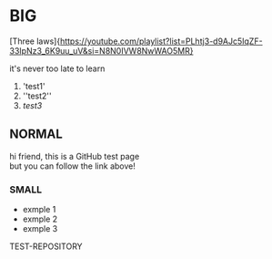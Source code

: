 # BIG
[Three laws]{https://youtube.com/playlist?list=PLhtj3-d9AJc5IqZF-33IpNz3_6K9uu_uV&si=N8N0IVW8NwWAO5MR}

it's never too late to learn
1. 'test1'
2. ''test2''
3. _test3_
## NORMAL

hi friend, this is a GitHub test page </br>
but you can follow the link above!

### SMALL
- exmple 1
- exmple 2
- exmple 3

TEST-REPOSITORY
